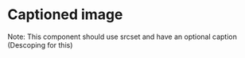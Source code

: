 
# Captioned image

Note: This component should use srcset and have an optional caption (Descoping for this)